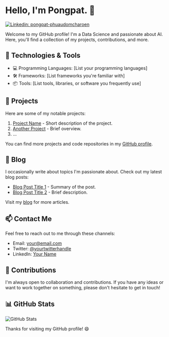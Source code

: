 # Hello, I'm Pongpat. 👋

[![Linkedin: pongpat-phuaudomcharoen](https://img.shields.io/badge/-Pongpat%20Phuaudomcharoen-blue?style=flat-square&logo=Linkedin&logoColor=white&link=https://www.linkedin.com/in/pongpat-phuaudomcharoen-930841263/)](https://www.linkedin.com/in/pongpat-phuaudomcharoen-930841263/)


Welcome to my GitHub profile! I'm a Data Science and passionate about AI. Here, you'll find a collection of my  projects, contributions, and more.

## 🔧 Technologies & Tools

- 💻 Programming Languages: [List your programming languages]
- 🛠️ Frameworks: [List frameworks you're familiar with]
- 📦 Tools: [List tools, libraries, or software you frequently use]

## 🚀 Projects

Here are some of my notable projects:

1. [Project Name](link-to-project) - Short description of the project.
2. [Another Project](link-to-another-project) - Brief overview.
3. ...

You can find more projects and code repositories in my [GitHub profile](https://github.com/yourusername).

## 📝 Blog

I occasionally write about topics I'm passionate about. Check out my latest blog posts:

- [Blog Post Title 1](link-to-blog-post1) - Summary of the post.
- [Blog Post Title 2](link-to-blog-post2) - Brief description.

Visit my [blog](https://yourbloglink.com) for more articles.

## 📫 Contact Me

Feel free to reach out to me through these channels:

- Email: [your@email.com](mailto:your@email.com)
- Twitter: [@yourtwitterhandle](https://twitter.com/yourtwitterhandle)
- LinkedIn: [Your Name](https://www.linkedin.com/in/yourname/)

## 🤝 Contributions

I'm always open to collaboration and contributions. If you have any ideas or want to work together on something, please don't hesitate to get in touch!

## 📊 GitHub Stats

![GitHub Stats](https://github-readme-stats.vercel.app/api?username=yourusername&show_icons=true&theme=dark)

Thanks for visiting my GitHub profile! 😄
